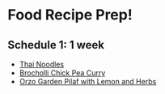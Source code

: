 # Food Recipe Prep!

## Schedule 1: 1 week 

* [Thai Noodles](https://www.forksoverknives.com/recipes/vegan-pasta-noodles/easy-thai-noodles/#gs.4h3rra)
* [Brocholli Chick Pea Curry](https://www.bakerita.com/broccoli-chickpea-curry-gluten-free-vegan/)
* [Orzo Garden Pilaf with Lemon and Herbs](https://www.washingtonpost.com/recipes/orzo-garden-pilaf-lemon-and-herbs/14831/)

